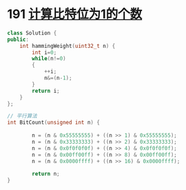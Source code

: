 # 191 [计算比特位为1的个数](https://leetcode.com/problems/number-of-1-bits/#/description)

```cpp
class Solution {
public:
    int hammingWeight(uint32_t n) {
        int i=0;
        while(n!=0)
        {
            ++i;
            n&=(n-1);
        }
        return i;
    }
};
```

```cpp
// 平行算法
int BitCount(unsigned int n) {
     
        n = (n & 0x55555555) + ((n >> 1) & 0x55555555);
        n = (n & 0x33333333) + ((n >> 2) & 0x33333333);
        n = (n & 0x0f0f0f0f) + ((n >> 4) & 0x0f0f0f0f);
        n = (n & 0x00ff00ff) + ((n >> 8) & 0x00ff00ff);
        n = (n & 0x0000ffff) + ((n >> 16) & 0x0000ffff);
 
        return n;
}
```